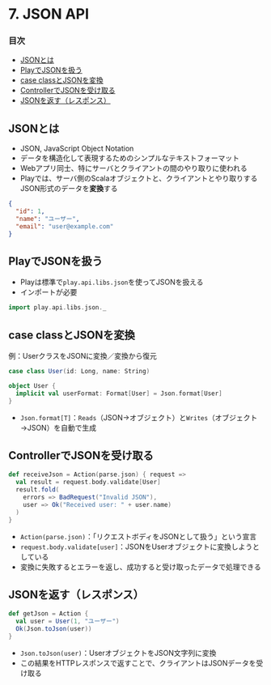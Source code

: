 # 7. JSON API

### 目次

- [JSONとは](#jsonとは)
- [PlayでJSONを扱う](#playでjsonを扱う)
- [case classとJSONを変換](#case-classとjsonを変換)
- [ControllerでJSONを受け取る](#controllerでjsonを受け取る)
- [JSONを返す（レスポンス）](#jsonを返すレスポンス)

## JSONとは

- JSON, JavaScript Object Notation
- データを構造化して表現するためのシンプルなテキストフォーマット
- Webアプリ同士、特にサーバとクライアントの間のやり取りに使われる
- Playでは、サーバ側のScalaオブジェクトと、クライアントとやり取りするJSON形式のデータを**変換**する

```json
{
  "id": 1,
  "name": "ユーザー",
  "email": "user@example.com"
}
```

## PlayでJSONを扱う

- Playは標準で`play.api.libs.json`を使ってJSONを扱える
- インポートが必要

```scala
import play.api.libs.json._
```

## case classとJSONを変換

例：UserクラスをJSONに変換／変換から復元

```scala
case class User(id: Long, name: String)

object User {
  implicit val userFormat: Format[User] = Json.format[User]
}
```

- `Json.format[T]`：`Reads`（JSON→オブジェクト）と`Writes`（オブジェクト→JSON）を自動で生成

## ControllerでJSONを受け取る

```scala
def receiveJson = Action(parse.json) { request =>
  val result = request.body.validate[User]
  result.fold(
    errors => BadRequest("Invalid JSON"),
    user => Ok("Received user: " + user.name)
  )
}
```

- `Action(parse.json)`：「リクエストボディをJSONとして扱う」という宣言
- `request.body.validate[user]`：JSONをUserオブジェクトに変換しようとしている
- 変換に失敗するとエラーを返し、成功すると受け取ったデータで処理できる

## JSONを返す（レスポンス）

```scala
def getJson = Action {
  val user = User(1, "ユーザー")
  Ok(Json.toJson(user))
}
```

- `Json.toJson(user)`：UserオブジェクトをJSON文字列に変換
- この結果をHTTPレスポンスで返すことで、クライアントはJSONデータを受け取る